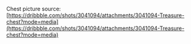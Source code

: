 Chest picture source: [https://dribbble.com/shots/3041094/attachments/3041094-Treasure-chest?mode=media](https://dribbble.com/shots/3041094/attachments/3041094-Treasure-chest?mode=media)
